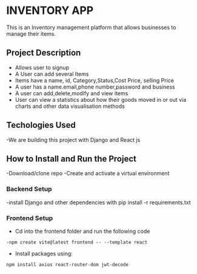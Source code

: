 # INVENTORY APP

This is an Inventory management platform that  allows businesses to manage their items.

## Project Description

- Allows user to signup
- A User can add several Items
- Items have a name, id, Category,Status,Cost Price, selling Price
- A user has a name.email,phone number,password and business
- A user can add,delete,modify and view items
- User can view a statistics about how their goods moved in or out via charts and other data visualisation methods


## Techologies Used
-We are building this project with Django and React js


## How to Install and Run the Project

-Download/clone repo
-Create and activate a virtual environment
### Backend Setup
-install Django and other dependencies with pip install -r requirements.txt

### Frontend Setup
- Cd into the frontend folder and run the following code
```
-npm create vite@latest frontend -- --template react
```
- Install packages using: 
```
npm install axios react-router-dom jwt-decode
```
